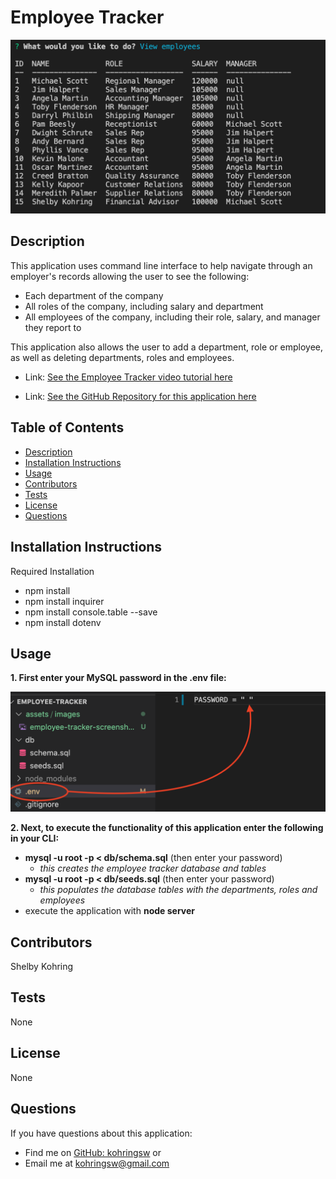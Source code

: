 # Employee Tracker

![Employee Tracker Screenshot](assets/images/employee-tracker-screenshot.png)

## Description
This application uses command line interface to help navigate through an employer's records allowing the user to see the following:
- Each department of the company
- All roles of the company, including salary and department 
- All employees of the company, including their role, salary, and manager they report to

This application also allows the user to add a department, role or employee, as well as deleting departments, roles and employees.

- Link: [See the Employee Tracker video tutorial here](https://drive.google.com/file/d/18m5-txKYV4MkhxeEU2wy4Q3gpEX0miiC/view)

- Link: [See the GitHub Repository for this application here](https://github.com/kohringsw/employee-tracker.git)

## Table of Contents
- [Description](#description)
- [Installation Instructions](#installation)
- [Usage](#usage)
- [Contributors](#contributors)
- [Tests](#tests)
- [License](#license)
- [Questions](#questions)

## Installation Instructions
Required Installation
- npm install
- npm install inquirer
- npm install console.table --save
- npm install dotenv

## Usage
**1. First enter your MySQL password in the .env file:**

![dotenv PASSWORD entry](assets/images/password-dotenv.png)

**2. Next, to execute the functionality of this application enter the following in your CLI:**
- **mysql -u root -p < db/schema.sql** (then enter your password)
  - *this creates the employee tracker database and tables*
- **mysql -u root -p < db/seeds.sql** (then enter your password)
  - *this populates the database tables with the departments, roles and employees*
- execute the application with **node server**

## Contributors
Shelby Kohring

## Tests
None

## License 
None

## Questions
If you have questions about this application: 
- Find me on [GitHub: kohringsw](https://github.com/kohringsw) or 
- Email me at [kohringsw@gmail.com](mailto:kohringsw@gmail.com)
